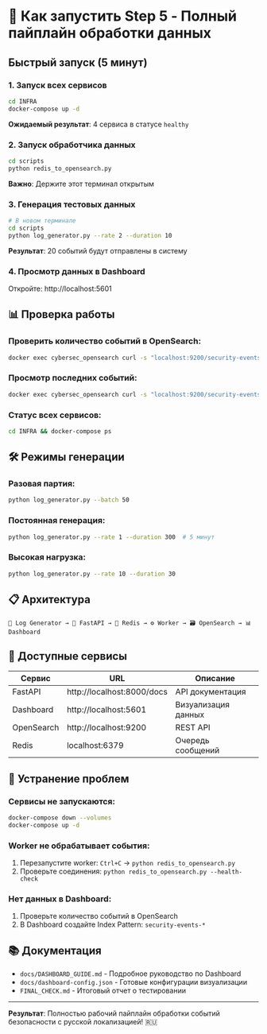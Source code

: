 # 🚀 Как запустить Step 5 - Полный пайплайн обработки данных

## Быстрый запуск (5 минут)

### 1. Запуск всех сервисов
```bash
cd INFRA
docker-compose up -d
```
**Ожидаемый результат**: 4 сервиса в статусе `healthy`

### 2. Запуск обработчика данных
```bash
cd scripts
python redis_to_opensearch.py
```
**Важно**: Держите этот терминал открытым

### 3. Генерация тестовых данных
```bash
# В новом терминале
cd scripts
python log_generator.py --rate 2 --duration 10
```
**Результат**: 20 событий будут отправлены в систему

### 4. Просмотр данных в Dashboard
Откройте: http://localhost:5601

## 📊 Проверка работы

### Проверить количество событий в OpenSearch:
```bash
docker exec cybersec_opensearch curl -s "localhost:9200/security-events-*/_count"
```

### Просмотр последних событий:
```bash
docker exec cybersec_opensearch curl -s "localhost:9200/security-events-*/_search?size=3&sort=timestamp:desc" | jq
```

### Статус всех сервисов:
```bash
cd INFRA && docker-compose ps
```

## 🛠️ Режимы генерации

### Разовая партия:
```bash
python log_generator.py --batch 50
```

### Постоянная генерация:
```bash
python log_generator.py --rate 1 --duration 300  # 5 минут
```

### Высокая нагрузка:
```bash
python log_generator.py --rate 10 --duration 30
```

## 📋 Архитектура

```
📱 Log Generator → 🔗 FastAPI → 📨 Redis → ⚙️ Worker → 🗃️ OpenSearch → 📊 Dashboard
```

## 🔗 Доступные сервисы

| Сервис | URL | Описание |
|--------|-----|----------|
| FastAPI | http://localhost:8000/docs | API документация |
| Dashboard | http://localhost:5601 | Визуализация данных |
| OpenSearch | http://localhost:9200 | REST API |
| Redis | localhost:6379 | Очередь сообщений |

## 🚨 Устранение проблем

### Сервисы не запускаются:
```bash
docker-compose down --volumes
docker-compose up -d
```

### Worker не обрабатывает события:
1. Перезапустите worker: `Ctrl+C` → `python redis_to_opensearch.py`
2. Проверьте соединения: `python redis_to_opensearch.py --health-check`

### Нет данных в Dashboard:
1. Проверьте количество событий в OpenSearch
2. В Dashboard создайте Index Pattern: `security-events-*`

## 📚 Документация

- `docs/DASHBOARD_GUIDE.md` - Подробное руководство по Dashboard
- `docs/dashboard-config.json` - Готовые конфигурации визуализации
- `FINAL_CHECK.md` - Итоговый отчет о тестировании

---

**Результат**: Полностью рабочий пайплайн обработки событий безопасности с русской локализацией! 🇷🇺
